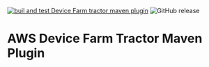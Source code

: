 [![buil and test Device Farm tractor maven plugin](https://github.com/ricardorlg/aws-device-farm-tractor-maven-plugin/actions/workflows/build_test_workflow.yml/badge.svg)](https://github.com/ricardorlg/aws-device-farm-tractor-maven-plugin/actions/workflows/build_test_workflow.yml)
![GitHub release](https://img.shields.io/github/v/release/ricardorlg/aws-device-farm-tractor-maven-plugin)
# AWS Device Farm Tractor Maven Plugin


